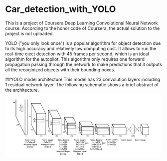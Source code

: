 # Car_detection_with_YOLO
This is a project of Coursera Deep Learning Convolutional Neural Network course. According to the honor code of Coursera, the actual solution to the project is not uploaded.

YOLO ("you only look once") is a popular algorithm for object detection due to its high accuracy and relatively low computing cost. It allows to run the real-time oject detection with 45 frames per second, which is an ideal algorithm for the autopilot. This algorithm only requires one forward propagation passing through the network to make predictions that it outputs all the recoginized objects with their bounding boxes.

##YOLO model architecture
This model has 23 convolution layers including 1 residual network layer. The following schematic shows a brief abstract of the architecture. 
<img src="https://github.com/Frank-W-Yu/Car_detection_with_YOLO/blob/master/nb_images/model_architecture.png" style="width:500px;height:250;">
